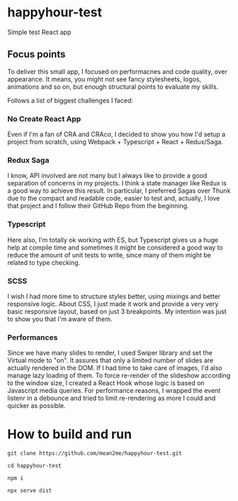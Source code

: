 # happyhour-test

Simple test React app

## Focus points

To deliver this small app, I focused on performacnes and code quality, over appearance.
It means, you might not see fancy stylesheets, logos, animations and so on, but enough structural points to evaluate my skills.

Follows a list of biggest challenges I faced:

### No Create React App

Even if I'm a fan of CRA and CRAco, I decided to show you how I'd setup a project from scratch, using Webpack + Typescript + React + Redux/Saga.

### Redux Saga

I know, API involved are not many but I always like to provide a good separation of concerns in my projects. I think a state manager like Redux is a good way to achieve this result. In particular, I preferred Sagas over Thunk due to the compact and readable code, easier to test and, actually, I love that project and I follow their GitHub Repo from the beginning.

### Typescript

Here also, I'm totally ok working with ES, but Typescript gives us a huge help at compile time and sometimes it might be considered a good way to reduce the amount of unit tests to write, since many of them might be related to type checking.

### SCSS

I wish I had more time to structure styles better, using mixings and better responsive logic.
About CSS, I just made it work and provide a very very basic responsive layout, based on just 3 breakpoints. My intention was just to show you that I'm aware of them.

### Performances

Since we have many slides to render, I used Swiper library and set the Virtual mode to "on".
It assures that only a limited number of slides are actually rendered in the DOM.
If I had time to take care of images, I'd also manage lazy loading of them.
To force re-render of the slideshow according to the window size, I created a React Hook whose logic is based on Javascript media queries. For performance reasons, I wrapped the event listenr in a debounce and tried to limit re-rendering as more I could and quicker as possible.

# How to build and run

```
git clone https://github.com/mean2me/happyhour-test.git

cd happyhour-test

npm i

npx serve dist
```
